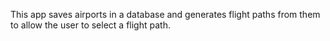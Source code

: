 This app saves airports in a database and generates flight paths from them to allow the user to select a flight path.
